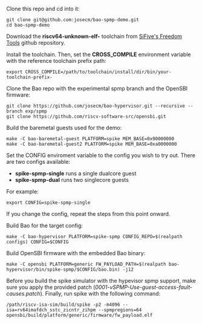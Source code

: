 Clone this repo and cd into it:

```
git clone git@github.com:josecm/bao-spmp-demo.git
cd bao-spmp-demo
```

Download the **riscv64-unknown-elf-** toolchain from [SiFive's Freedom Tools](https://github.com/sifive/freedom-tools/releases) github repository.

Install the toolchain. Then, set the **CROSS_COMPILE** environment variable with the reference toolchain prefix path:

```
export CROSS_COMPILE=/path/to/toolchain/install/dir/bin/your-toolchain-prefix-
```

Clone the Bao repo with the experimental spmp branch and the OpenSBI firmware:

```
git clone https://github.com/josecm/bao-hypervisor.git --recursive --branch exp/spmp
git clone https://github.com/riscv-software-src/opensbi.git
```

Build the baremetal guests used for the demo:

```
make -C bao-baremetal-guest PLATFORM=spike MEM_BASE=0x90000000
make -C bao-baremetal-guest2 PLATFORM=spike MEM_BASE=0xa0000000
```

Set the CONFIG enviroment variable to the config you wish to try out. There 
are two configs available:

- **spike-spmp-single** runs a single dualcore guest
- **spike-spmp-dual** runs two singlecore guests

For example:

```
export CONFIG=spike-spmp-single
```

If you change the config, repeat the steps from this point onward.

Build Bao for the target config:

```
make -C bao-hypervisor PLATFORM=spike-spmp CONFIG_REPO=$(realpath configs) CONFIG=$CONFIG
```

Build OpenSBI firmware with the embedded Bao binary:

```
make -C opensbi PLATFORM=generic FW_PAYLOAD_PATH=$(realpath bao-hypervisor/bin/spike-spmp/$CONFIG/bao.bin) -j12
```

Before you build the spike simulator with the hypevisor spmp support, make sure you apply the provided patch (*0001-vSPMP-Use-guest-access-fault-causes.patch*). Finally, run spike with the following command:

```
/path/riscv-isa-sim/build/spike -p2 -m4096 --isa=rv64imafdch_sstc_zicntr_zihpm --spmpregions=64  opensbi/build/platform/generic/firmware/fw_payload.elf
```
